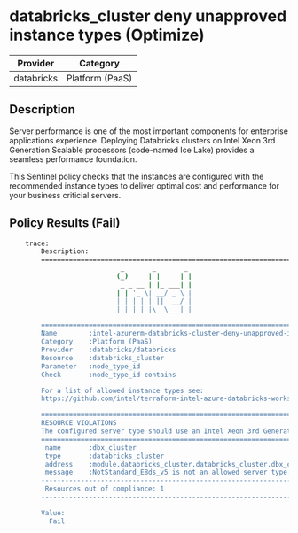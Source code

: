 # databricks_cluster deny unapproved instance types (Optimize)

| Provider            | Category                 |
|---------------------|--------------------------|
| databricks          | Platform (PaaS)          |

## Description

Server performance is one of the most important components for enterprise applications experience. Deploying Databricks clusters on Intel Xeon 3rd Generation Scalable processors (code-named Ice Lake) provides a seamless performance foundation.

This Sentinel policy checks that the instances are configured with the recommended instance types to deliver optimal cost and performance for your business criticial servers.

## Policy Results (Fail)

```bash
    trace:
        Description:
        ========================================================================
                            _       _       _
                           (_)     | |     | |
                            _ _ __ | |_ ___| |
                           | | '_ \| __/ _ \ |
                           | | | | | ||  __/ |
                           |_|_| |_|\__\___|_|

        ========================================================================
        Name        :intel-azurerm-databricks-cluster-deny-unapproved-instance-types.sentinel
        Category    :Platform (PaaS)
        Provider    :databricks/databricks
        Resource    :databricks_cluster
        Parameter   :node_type_id
        Check       :node_type_id contains

        For a list of allowed instance types see:
        https://github.com/intel/terraform-intel-azure-databricks-workspace/blob/main/policies.md

        ========================================================================
        RESOURCE VIOLATIONS
        The configured server type should use an Intel Xeon 3rd Generation Scalable processor (code-named Ice Lake)
        ========================================================================
         name       :dbx_cluster
         type       :databricks_cluster
         address    :module.databricks_cluster.databricks_cluster.dbx_cluster
         message    :NotStandard_E8ds_v5 is not an allowed server type.
        ------------------------------------------------------------------------
         Resources out of compliance: 1
        ------------------------------------------------------------------------

        Value:
          Fail
```
